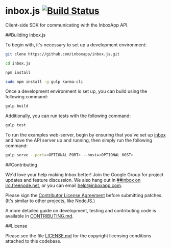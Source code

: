 inbox.js [![Build Status](https://travis-ci.org/inboxapp/inbox.js.svg?branch=master)](https://travis-ci.org/inboxapp/inbox.js)
========

Client-side SDK for communicating with the InboxApp API.

##Building Inbox.js

To begin with, it's necessary to set up a development environment:

```bash
git clone https://github.com/inboxapp/inbox.js.git

cd inbox.js

npm install

sudo npm install -g gulp karma-cli
```

Once a development environment is set up, you can build using the following command:

```bash
gulp build
```

Additionally, you can run tests with the following command:

```bash
gulp test
```

To run the examples web-server, begin by ensuring that you've set up [inbox](https://github.com/inboxapp/inbox) and have the API server up and running, then simply run the following command:

```bash
gulp serve --port=<OPTIONAL PORT> --host=<OPTIONAL HOST>
```

##Contributing

We'd love your help making Inbox better! Join the Google Group for project updates and feature discussion. We also hang out in [##inbox on irc.freenode.net](http://webchat.freenode.net/?channels=##inbox), or you can email help@inboxapp.com.

Please sign the [Contributor License Agreement](https://www.inboxapp.com/cla.html) before submitting patches. (It's similar to other projects, like NodeJS.)

A more detailed guide on development, testing and contributing code is available in [CONTRIBUTING.md](CONTRIBUTING.md).

##License

Please see the file [LICENSE.md](LICENSE.md) for the copyright licensing conditions attached to
this codebase.